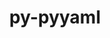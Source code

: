 ---
title: "py-pyyaml"
layout: cache
categories: [package, develop-2024-11-10]
meta: {"versions": ["5.4.1", "6.0.2"], "compilers": ["apple-clang@=15.0.0", "cce@=15.0.1", "gcc@=10.2.1", "gcc@=11.1.0", "gcc@=11.4.0", "gcc@=13.2.0", "gcc@=7.3.1", "gcc@=7.5.0", "gcc@=9.4.0", "oneapi@=2024.2.1"], "oss": ["amzn2", "centos7", "rhel8", "ubuntu18.04", "ubuntu20.04", "ubuntu22.04", "ubuntu24.04", "ventura"], "platforms": ["darwin", "linux"], "targets": ["aarch64", "neoverse_n1", "neoverse_v1", "neoverse_v2", "ppc64le", "x86_64_v3", "zen4"], "stacks": ["aws-isc", "aws-isc-aarch64", "data-vis-sdk", "developer-tools-darwin", "developer-tools-manylinux2014", "e4s", "e4s-cray-rhel", "e4s-neoverse-v2", "e4s-neoverse_v1", "e4s-oneapi", "e4s-power", "ml-darwin-aarch64-mps", "ml-linux-aarch64-cpu", "ml-linux-aarch64-cuda", "ml-linux-x86_64-cpu", "ml-linux-x86_64-cuda", "ml-linux-x86_64-rocm", "radiuss", "root"], "num_specs": 29, "num_specs_by_stack": {"root": 29, "developer-tools-darwin": 1, "ml-darwin-aarch64-mps": 2, "aws-isc-aarch64": 2, "aws-isc": 1, "developer-tools-manylinux2014": 1, "e4s-cray-rhel": 2, "radiuss": 3, "e4s-power": 1, "data-vis-sdk": 2, "e4s-neoverse_v1": 2, "e4s-neoverse-v2": 1, "e4s": 5, "e4s-oneapi": 2, "ml-linux-aarch64-cuda": 2, "ml-linux-aarch64-cpu": 2, "ml-linux-x86_64-rocm": 3, "ml-linux-x86_64-cuda": 2, "ml-linux-x86_64-cpu": 2}}
spec_details: [{"hash": "pmsok5mkemhuq5ow26qoxtbuuvrk5phg", "compiler": "apple-clang@=15.0.0", "versions": ["6.0.2"], "os": "ventura", "platform": "darwin", "target": "aarch64", "variants": ["build_system=python_pip", "+libyaml"], "stacks": ["root", "developer-tools-darwin", "ml-darwin-aarch64-mps"], "size": "-", "tarball": "https://binaries.spack.io/develop-2024-11-10/build_cache/darwin-ventura-aarch64/apple-clang-15.0.0/py-pyyaml-6.0.2/darwin-ventura-aarch64-apple-clang-15.0.0-py-pyyaml-6.0.2-pmsok5mkemhuq5ow26qoxtbuuvrk5phg.spack"}, {"hash": "74l3xkswj5smuvwohocwxq4y6kleybcw", "compiler": "apple-clang@=15.0.0", "versions": ["6.0.2"], "os": "ventura", "platform": "darwin", "target": "aarch64", "variants": ["build_system=python_pip", "+libyaml"], "stacks": ["root", "ml-darwin-aarch64-mps"], "size": "-", "tarball": "https://binaries.spack.io/develop-2024-11-10/build_cache/darwin-ventura-aarch64/apple-clang-15.0.0/py-pyyaml-6.0.2/darwin-ventura-aarch64-apple-clang-15.0.0-py-pyyaml-6.0.2-74l3xkswj5smuvwohocwxq4y6kleybcw.spack"}, {"hash": "kq4rmx6xqgx3cozdyj7746kccutqhees", "compiler": "gcc@=7.3.1", "versions": ["6.0.2"], "os": "amzn2", "platform": "linux", "target": "aarch64", "variants": ["build_system=python_pip", "+libyaml"], "stacks": ["aws-isc-aarch64", "root"], "size": "-", "tarball": "https://binaries.spack.io/develop-2024-11-10/build_cache/linux-amzn2-aarch64/gcc-7.3.1/py-pyyaml-6.0.2/linux-amzn2-aarch64-gcc-7.3.1-py-pyyaml-6.0.2-kq4rmx6xqgx3cozdyj7746kccutqhees.spack"}, {"hash": "u2ikhukbse7hgukoryha7qyit3qaig2b", "compiler": "gcc@=7.3.1", "versions": ["6.0.2"], "os": "amzn2", "platform": "linux", "target": "neoverse_n1", "variants": ["build_system=python_pip", "+libyaml"], "stacks": ["aws-isc-aarch64", "root"], "size": "-", "tarball": "https://binaries.spack.io/develop-2024-11-10/build_cache/linux-amzn2-neoverse_n1/gcc-7.3.1/py-pyyaml-6.0.2/linux-amzn2-neoverse_n1-gcc-7.3.1-py-pyyaml-6.0.2-u2ikhukbse7hgukoryha7qyit3qaig2b.spack"}, {"hash": "pyx4xbdxm2pdmrzjsptsbid4glscw7yn", "compiler": "gcc@=7.3.1", "versions": ["6.0.2"], "os": "amzn2", "platform": "linux", "target": "x86_64_v3", "variants": ["build_system=python_pip", "+libyaml"], "stacks": ["aws-isc", "root"], "size": "-", "tarball": "https://binaries.spack.io/develop-2024-11-10/build_cache/linux-amzn2-x86_64_v3/gcc-7.3.1/py-pyyaml-6.0.2/linux-amzn2-x86_64_v3-gcc-7.3.1-py-pyyaml-6.0.2-pyx4xbdxm2pdmrzjsptsbid4glscw7yn.spack"}, {"hash": "ptikyqrhbo2d4wcbzkqgy32vqx5u74jn", "compiler": "gcc@=10.2.1", "versions": ["6.0.2"], "os": "centos7", "platform": "linux", "target": "x86_64_v3", "variants": ["build_system=python_pip", "+libyaml"], "stacks": ["developer-tools-manylinux2014", "root"], "size": "-", "tarball": "https://binaries.spack.io/develop-2024-11-10/build_cache/linux-centos7-x86_64_v3/gcc-10.2.1/py-pyyaml-6.0.2/linux-centos7-x86_64_v3-gcc-10.2.1-py-pyyaml-6.0.2-ptikyqrhbo2d4wcbzkqgy32vqx5u74jn.spack"}, {"hash": "pypomzwloyc4x2fvyrulcp65pjxd73ib", "compiler": "cce@=15.0.1", "versions": ["6.0.2"], "os": "rhel8", "platform": "linux", "target": "zen4", "variants": ["build_system=python_pip", "+libyaml"], "stacks": ["root", "e4s-cray-rhel"], "size": "-", "tarball": "https://binaries.spack.io/develop-2024-11-10/build_cache/linux-rhel8-zen4/cce-15.0.1/py-pyyaml-6.0.2/linux-rhel8-zen4-cce-15.0.1-py-pyyaml-6.0.2-pypomzwloyc4x2fvyrulcp65pjxd73ib.spack"}, {"hash": "puy3mcxhzwxfmomfz2mrn57ri56vlkp6", "compiler": "cce@=15.0.1", "versions": ["6.0.2"], "os": "rhel8", "platform": "linux", "target": "zen4", "variants": ["build_system=python_pip", "+libyaml"], "stacks": ["root", "e4s-cray-rhel"], "size": "-", "tarball": "https://binaries.spack.io/develop-2024-11-10/build_cache/linux-rhel8-zen4/cce-15.0.1/py-pyyaml-6.0.2/linux-rhel8-zen4-cce-15.0.1-py-pyyaml-6.0.2-puy3mcxhzwxfmomfz2mrn57ri56vlkp6.spack"}, {"hash": "wv4hynaqfr4q6uglp3hinmac7azx2e2t", "compiler": "gcc@=7.5.0", "versions": ["6.0.2"], "os": "ubuntu18.04", "platform": "linux", "target": "x86_64_v3", "variants": ["build_system=python_pip", "+libyaml"], "stacks": ["root", "radiuss"], "size": "-", "tarball": "https://binaries.spack.io/develop-2024-11-10/build_cache/linux-ubuntu18.04-x86_64_v3/gcc-7.5.0/py-pyyaml-6.0.2/linux-ubuntu18.04-x86_64_v3-gcc-7.5.0-py-pyyaml-6.0.2-wv4hynaqfr4q6uglp3hinmac7azx2e2t.spack"}, {"hash": "ahs5l54j3ss6fa4d34wt4knup23cechi", "compiler": "gcc@=7.5.0", "versions": ["6.0.2"], "os": "ubuntu18.04", "platform": "linux", "target": "x86_64_v3", "variants": ["build_system=python_pip", "+libyaml"], "stacks": ["root", "radiuss"], "size": "-", "tarball": "https://binaries.spack.io/develop-2024-11-10/build_cache/linux-ubuntu18.04-x86_64_v3/gcc-7.5.0/py-pyyaml-6.0.2/linux-ubuntu18.04-x86_64_v3-gcc-7.5.0-py-pyyaml-6.0.2-ahs5l54j3ss6fa4d34wt4knup23cechi.spack"}, {"hash": "ftnngxzxuxtj2bobmi6wcsxblfiwuvzt", "compiler": "gcc@=7.5.0", "versions": ["5.4.1"], "os": "ubuntu18.04", "platform": "linux", "target": "x86_64_v3", "variants": ["build_system=python_pip", "+libyaml"], "stacks": ["root", "radiuss"], "size": "-", "tarball": "https://binaries.spack.io/develop-2024-11-10/build_cache/linux-ubuntu18.04-x86_64_v3/gcc-7.5.0/py-pyyaml-5.4.1/linux-ubuntu18.04-x86_64_v3-gcc-7.5.0-py-pyyaml-5.4.1-ftnngxzxuxtj2bobmi6wcsxblfiwuvzt.spack"}, {"hash": "nzvporqqxe6fttewtkr754zyj7jqw26v", "compiler": "gcc@=9.4.0", "versions": ["6.0.2"], "os": "ubuntu20.04", "platform": "linux", "target": "ppc64le", "variants": ["build_system=python_pip", "+libyaml"], "stacks": ["e4s-power", "root"], "size": "-", "tarball": "https://binaries.spack.io/develop-2024-11-10/build_cache/linux-ubuntu20.04-ppc64le/gcc-9.4.0/py-pyyaml-6.0.2/linux-ubuntu20.04-ppc64le-gcc-9.4.0-py-pyyaml-6.0.2-nzvporqqxe6fttewtkr754zyj7jqw26v.spack"}, {"hash": "53hpono7n7jli5m7hsg65dza3ovp37qz", "compiler": "gcc@=11.1.0", "versions": ["6.0.2"], "os": "ubuntu20.04", "platform": "linux", "target": "x86_64_v3", "variants": ["build_system=python_pip", "+libyaml"], "stacks": ["root", "data-vis-sdk"], "size": "-", "tarball": "https://binaries.spack.io/develop-2024-11-10/build_cache/linux-ubuntu20.04-x86_64_v3/gcc-11.1.0/py-pyyaml-6.0.2/linux-ubuntu20.04-x86_64_v3-gcc-11.1.0-py-pyyaml-6.0.2-53hpono7n7jli5m7hsg65dza3ovp37qz.spack"}, {"hash": "5qiwz2wpj4yc5trovwgo36hg5aw5n4on", "compiler": "gcc@=11.1.0", "versions": ["6.0.2"], "os": "ubuntu20.04", "platform": "linux", "target": "x86_64_v3", "variants": ["build_system=python_pip", "+libyaml"], "stacks": ["root", "data-vis-sdk"], "size": "-", "tarball": "https://binaries.spack.io/develop-2024-11-10/build_cache/linux-ubuntu20.04-x86_64_v3/gcc-11.1.0/py-pyyaml-6.0.2/linux-ubuntu20.04-x86_64_v3-gcc-11.1.0-py-pyyaml-6.0.2-5qiwz2wpj4yc5trovwgo36hg5aw5n4on.spack"}, {"hash": "3mor3aohgl72lhmlofzvwnr5roj4acvc", "compiler": "gcc@=11.4.0", "versions": ["6.0.2"], "os": "ubuntu22.04", "platform": "linux", "target": "neoverse_v1", "variants": ["build_system=python_pip", "+libyaml"], "stacks": ["root", "e4s-neoverse_v1"], "size": "-", "tarball": "https://binaries.spack.io/develop-2024-11-10/build_cache/linux-ubuntu22.04-neoverse_v1/gcc-11.4.0/py-pyyaml-6.0.2/linux-ubuntu22.04-neoverse_v1-gcc-11.4.0-py-pyyaml-6.0.2-3mor3aohgl72lhmlofzvwnr5roj4acvc.spack"}, {"hash": "3vhwgldigpeel7em3f3jdpelov3lq2b4", "compiler": "gcc@=11.4.0", "versions": ["6.0.2"], "os": "ubuntu22.04", "platform": "linux", "target": "neoverse_v1", "variants": ["build_system=python_pip", "+libyaml"], "stacks": ["root", "e4s-neoverse_v1"], "size": "-", "tarball": "https://binaries.spack.io/develop-2024-11-10/build_cache/linux-ubuntu22.04-neoverse_v1/gcc-11.4.0/py-pyyaml-6.0.2/linux-ubuntu22.04-neoverse_v1-gcc-11.4.0-py-pyyaml-6.0.2-3vhwgldigpeel7em3f3jdpelov3lq2b4.spack"}, {"hash": "7pesrzeyf7hv72ku2lkjw5uzpjxh64tk", "compiler": "gcc@=11.4.0", "versions": ["6.0.2"], "os": "ubuntu22.04", "platform": "linux", "target": "neoverse_v2", "variants": ["build_system=python_pip", "+libyaml"], "stacks": ["e4s-neoverse-v2", "root"], "size": "-", "tarball": "https://binaries.spack.io/develop-2024-11-10/build_cache/linux-ubuntu22.04-neoverse_v2/gcc-11.4.0/py-pyyaml-6.0.2/linux-ubuntu22.04-neoverse_v2-gcc-11.4.0-py-pyyaml-6.0.2-7pesrzeyf7hv72ku2lkjw5uzpjxh64tk.spack"}, {"hash": "ja2uzroauwj5ncthhfffals3klw2kk2u", "compiler": "gcc@=11.4.0", "versions": ["6.0.2"], "os": "ubuntu22.04", "platform": "linux", "target": "x86_64_v3", "variants": ["build_system=python_pip", "+libyaml"], "stacks": ["root", "e4s"], "size": "-", "tarball": "https://binaries.spack.io/develop-2024-11-10/build_cache/linux-ubuntu22.04-x86_64_v3/gcc-11.4.0/py-pyyaml-6.0.2/linux-ubuntu22.04-x86_64_v3-gcc-11.4.0-py-pyyaml-6.0.2-ja2uzroauwj5ncthhfffals3klw2kk2u.spack"}, {"hash": "p4oyezqpzjq4ggkuotakfeqc5xn4y23x", "compiler": "gcc@=11.4.0", "versions": ["6.0.2"], "os": "ubuntu22.04", "platform": "linux", "target": "x86_64_v3", "variants": ["build_system=python_pip", "+libyaml"], "stacks": ["root", "e4s"], "size": "-", "tarball": "https://binaries.spack.io/develop-2024-11-10/build_cache/linux-ubuntu22.04-x86_64_v3/gcc-11.4.0/py-pyyaml-6.0.2/linux-ubuntu22.04-x86_64_v3-gcc-11.4.0-py-pyyaml-6.0.2-p4oyezqpzjq4ggkuotakfeqc5xn4y23x.spack"}, {"hash": "ggpx3otgpiisainaz3usn7upfd2mwqkn", "compiler": "gcc@=11.4.0", "versions": ["6.0.2"], "os": "ubuntu22.04", "platform": "linux", "target": "x86_64_v3", "variants": ["build_system=python_pip", "+libyaml"], "stacks": ["root", "e4s"], "size": "-", "tarball": "https://binaries.spack.io/develop-2024-11-10/build_cache/linux-ubuntu22.04-x86_64_v3/gcc-11.4.0/py-pyyaml-6.0.2/linux-ubuntu22.04-x86_64_v3-gcc-11.4.0-py-pyyaml-6.0.2-ggpx3otgpiisainaz3usn7upfd2mwqkn.spack"}, {"hash": "axrw3dw655q7mtk4xyytmhpej3itd2zy", "compiler": "gcc@=11.4.0", "versions": ["6.0.2"], "os": "ubuntu22.04", "platform": "linux", "target": "x86_64_v3", "variants": ["build_system=python_pip", "+libyaml"], "stacks": ["root", "e4s"], "size": "-", "tarball": "https://binaries.spack.io/develop-2024-11-10/build_cache/linux-ubuntu22.04-x86_64_v3/gcc-11.4.0/py-pyyaml-6.0.2/linux-ubuntu22.04-x86_64_v3-gcc-11.4.0-py-pyyaml-6.0.2-axrw3dw655q7mtk4xyytmhpej3itd2zy.spack"}, {"hash": "ljvmq5vwv4a2vtxz2j3hzjkio4modsz5", "compiler": "gcc@=11.4.0", "versions": ["6.0.2"], "os": "ubuntu22.04", "platform": "linux", "target": "x86_64_v3", "variants": ["build_system=python_pip", "+libyaml"], "stacks": ["root", "e4s"], "size": "-", "tarball": "https://binaries.spack.io/develop-2024-11-10/build_cache/linux-ubuntu22.04-x86_64_v3/gcc-11.4.0/py-pyyaml-6.0.2/linux-ubuntu22.04-x86_64_v3-gcc-11.4.0-py-pyyaml-6.0.2-ljvmq5vwv4a2vtxz2j3hzjkio4modsz5.spack"}, {"hash": "crqouyspwstw35grysqf3td7262d2ju5", "compiler": "oneapi@=2024.2.1", "versions": ["6.0.2"], "os": "ubuntu22.04", "platform": "linux", "target": "x86_64_v3", "variants": ["build_system=python_pip", "+libyaml"], "stacks": ["root", "e4s-oneapi"], "size": "-", "tarball": "https://binaries.spack.io/develop-2024-11-10/build_cache/linux-ubuntu22.04-x86_64_v3/oneapi-2024.2.1/py-pyyaml-6.0.2/linux-ubuntu22.04-x86_64_v3-oneapi-2024.2.1-py-pyyaml-6.0.2-crqouyspwstw35grysqf3td7262d2ju5.spack"}, {"hash": "4alnus2j4i4hpypihvumeiyjsbnhlrpo", "compiler": "oneapi@=2024.2.1", "versions": ["6.0.2"], "os": "ubuntu22.04", "platform": "linux", "target": "x86_64_v3", "variants": ["build_system=python_pip", "+libyaml"], "stacks": ["root", "e4s-oneapi"], "size": "-", "tarball": "https://binaries.spack.io/develop-2024-11-10/build_cache/linux-ubuntu22.04-x86_64_v3/oneapi-2024.2.1/py-pyyaml-6.0.2/linux-ubuntu22.04-x86_64_v3-oneapi-2024.2.1-py-pyyaml-6.0.2-4alnus2j4i4hpypihvumeiyjsbnhlrpo.spack"}, {"hash": "z2jon46plodpkef2f5a7yrght4tft2t6", "compiler": "gcc@=13.2.0", "versions": ["6.0.2"], "os": "ubuntu24.04", "platform": "linux", "target": "aarch64", "variants": ["build_system=python_pip", "+libyaml"], "stacks": ["root", "ml-linux-aarch64-cuda", "ml-linux-aarch64-cpu"], "size": "-", "tarball": "https://binaries.spack.io/develop-2024-11-10/build_cache/linux-ubuntu24.04-aarch64/gcc-13.2.0/py-pyyaml-6.0.2/linux-ubuntu24.04-aarch64-gcc-13.2.0-py-pyyaml-6.0.2-z2jon46plodpkef2f5a7yrght4tft2t6.spack"}, {"hash": "x7y3ua5yd4fv3ducy52kpwsvwk3kvvh7", "compiler": "gcc@=13.2.0", "versions": ["6.0.2"], "os": "ubuntu24.04", "platform": "linux", "target": "aarch64", "variants": ["build_system=python_pip", "+libyaml"], "stacks": ["root", "ml-linux-aarch64-cuda", "ml-linux-aarch64-cpu"], "size": "-", "tarball": "https://binaries.spack.io/develop-2024-11-10/build_cache/linux-ubuntu24.04-aarch64/gcc-13.2.0/py-pyyaml-6.0.2/linux-ubuntu24.04-aarch64-gcc-13.2.0-py-pyyaml-6.0.2-x7y3ua5yd4fv3ducy52kpwsvwk3kvvh7.spack"}, {"hash": "lljlkz7whphyxwr2eynrpicup67g5fnv", "compiler": "gcc@=13.2.0", "versions": ["6.0.2"], "os": "ubuntu24.04", "platform": "linux", "target": "x86_64_v3", "variants": ["build_system=python_pip", "+libyaml"], "stacks": ["root", "ml-linux-x86_64-rocm"], "size": "-", "tarball": "https://binaries.spack.io/develop-2024-11-10/build_cache/linux-ubuntu24.04-x86_64_v3/gcc-13.2.0/py-pyyaml-6.0.2/linux-ubuntu24.04-x86_64_v3-gcc-13.2.0-py-pyyaml-6.0.2-lljlkz7whphyxwr2eynrpicup67g5fnv.spack"}, {"hash": "5anh3gvw2xtzpuh655yq4wcmb4wb7hp4", "compiler": "gcc@=13.2.0", "versions": ["6.0.2"], "os": "ubuntu24.04", "platform": "linux", "target": "x86_64_v3", "variants": ["build_system=python_pip", "+libyaml"], "stacks": ["root", "ml-linux-x86_64-cuda", "ml-linux-x86_64-cpu", "ml-linux-x86_64-rocm"], "size": "-", "tarball": "https://binaries.spack.io/develop-2024-11-10/build_cache/linux-ubuntu24.04-x86_64_v3/gcc-13.2.0/py-pyyaml-6.0.2/linux-ubuntu24.04-x86_64_v3-gcc-13.2.0-py-pyyaml-6.0.2-5anh3gvw2xtzpuh655yq4wcmb4wb7hp4.spack"}, {"hash": "csuooekuap2smflb2rp2tjtfjlnmn6jq", "compiler": "gcc@=13.2.0", "versions": ["6.0.2"], "os": "ubuntu24.04", "platform": "linux", "target": "x86_64_v3", "variants": ["build_system=python_pip", "+libyaml"], "stacks": ["root", "ml-linux-x86_64-cuda", "ml-linux-x86_64-cpu", "ml-linux-x86_64-rocm"], "size": "-", "tarball": "https://binaries.spack.io/develop-2024-11-10/build_cache/linux-ubuntu24.04-x86_64_v3/gcc-13.2.0/py-pyyaml-6.0.2/linux-ubuntu24.04-x86_64_v3-gcc-13.2.0-py-pyyaml-6.0.2-csuooekuap2smflb2rp2tjtfjlnmn6jq.spack"}]
---